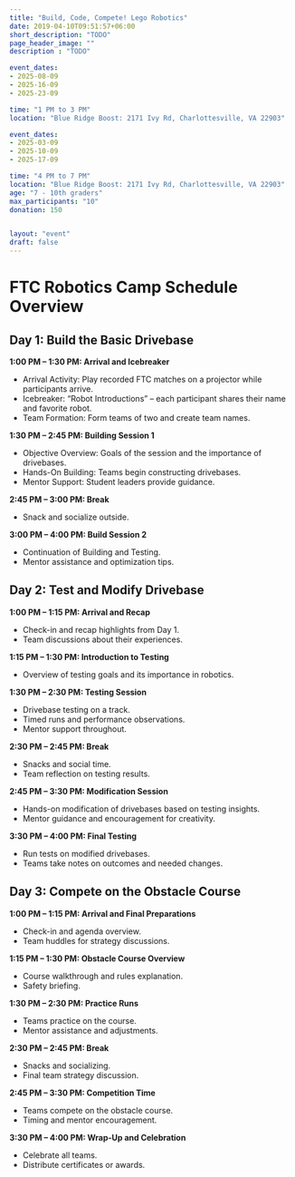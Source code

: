 ```yaml
---
title: "Build, Code, Compete! Lego Robotics"
date: 2019-04-10T09:51:57+06:00
short_description: "TODO"
page_header_image: ""
description : "TODO"

event_dates: 
- 2025-08-09
- 2025-16-09
- 2025-23-09

time: "1 PM to 3 PM"
location: "Blue Ridge Boost: 2171 Ivy Rd, Charlottesville, VA 22903"

event_dates:
- 2025-03-09
- 2025-10-09
- 2025-17-09

time: "4 PM to 7 PM"
location: "Blue Ridge Boost: 2171 Ivy Rd, Charlottesville, VA 22903"
age: "7 - 10th graders"
max_participants: "10"
donation: 150


layout: "event"
draft: false
---
```


<!-- Time: 1 pm - 5 pm
Date: 11, 13, 15 of August 
Max participants: 10
Supplies Needed:  3 Rev Starter Bots Kit and 2 GoBilda Sets
Age: 7-10th graders
Entry Fee: $150
Leader Board: https://keepthescore.com/board/msmmwrskhpklr  -->

<h1>FTC Robotics Camp Schedule Overview</h1>

<div class="day-section">
  <h2>Day 1: Build the Basic Drivebase</h2>

  <div class="time-slot">
    <strong>1:00 PM – 1:30 PM: Arrival and Icebreaker</strong>
    <ul>
      <li>Arrival Activity: Play recorded FTC matches on a projector while participants arrive.</li>
      <li>Icebreaker: “Robot Introductions” – each participant shares their name and favorite robot.</li>
      <li>Team Formation: Form teams of two and create team names.</li>
    </ul>
  </div>

  <div class="time-slot">
    <strong>1:30 PM – 2:45 PM: Building Session 1</strong>
    <ul>
      <li>Objective Overview: Goals of the session and the importance of drivebases.</li>
      <li>Hands-On Building: Teams begin constructing drivebases.</li>
      <li>Mentor Support: Student leaders provide guidance.</li>
    </ul>
  </div>

  <div class="time-slot break">
    <strong>2:45 PM – 3:00 PM: Break</strong>
    <ul>
      <li>Snack and socialize outside.</li>
    </ul>
  </div>

  <div class="time-slot">
    <strong>3:00 PM – 4:00 PM: Build Session 2</strong>
    <ul>
      <li>Continuation of Building and Testing.</li>
      <li>Mentor assistance and optimization tips.</li>
    </ul>
  </div>
</div>

<div class="day-section">
  <h2>Day 2: Test and Modify Drivebase</h2>

  <div class="time-slot">
    <strong>1:00 PM – 1:15 PM: Arrival and Recap</strong>
    <ul>
      <li>Check-in and recap highlights from Day 1.</li>
      <li>Team discussions about their experiences.</li>
    </ul>
  </div>

  <div class="time-slot">
    <strong>1:15 PM – 1:30 PM: Introduction to Testing</strong>
    <ul>
      <li>Overview of testing goals and its importance in robotics.</li>
    </ul>
  </div>

  <div class="time-slot">
    <strong>1:30 PM – 2:30 PM: Testing Session</strong>
    <ul>
      <li>Drivebase testing on a track.</li>
      <li>Timed runs and performance observations.</li>
      <li>Mentor support throughout.</li>
    </ul>
  </div>

  <div class="time-slot break">
    <strong>2:30 PM – 2:45 PM: Break</strong>
    <ul>
      <li>Snacks and social time.</li>
      <li>Team reflection on testing results.</li>
    </ul>
  </div>

  <div class="time-slot">
    <strong>2:45 PM – 3:30 PM: Modification Session</strong>
    <ul>
      <li>Hands-on modification of drivebases based on testing insights.</li>
      <li>Mentor guidance and encouragement for creativity.</li>
    </ul>
  </div>

  <div class="time-slot">
    <strong>3:30 PM – 4:00 PM: Final Testing</strong>
    <ul>
      <li>Run tests on modified drivebases.</li>
      <li>Teams take notes on outcomes and needed changes.</li>
    </ul>
  </div>
</div>

<div class="day-section">
  <h2>Day 3: Compete on the Obstacle Course</h2>

  <div class="time-slot">
    <strong>1:00 PM – 1:15 PM: Arrival and Final Preparations</strong>
    <ul>
      <li>Check-in and agenda overview.</li>
      <li>Team huddles for strategy discussions.</li>
    </ul>
  </div>

  <div class="time-slot">
    <strong>1:15 PM – 1:30 PM: Obstacle Course Overview</strong>
    <ul>
      <li>Course walkthrough and rules explanation.</li>
      <li>Safety briefing.</li>
    </ul>
  </div>

  <div class="time-slot">
    <strong>1:30 PM – 2:30 PM: Practice Runs</strong>
    <ul>
      <li>Teams practice on the course.</li>
      <li>Mentor assistance and adjustments.</li>
    </ul>
  </div>

  <div class="time-slot break">
    <strong>2:30 PM – 2:45 PM: Break</strong>
    <ul>
      <li>Snacks and socializing.</li>
      <li>Final team strategy discussion.</li>
    </ul>
  </div>

  <div class="time-slot">
    <strong>2:45 PM – 3:30 PM: Competition Time</strong>
    <ul>
      <li>Teams compete on the obstacle course.</li>
      <li>Timing and mentor encouragement.</li>
    </ul>
  </div>

  <div class="time-slot">
    <strong>3:30 PM – 4:00 PM: Wrap-Up and Celebration</strong>
    <ul>
      <li>Celebrate all teams.</li>
      <li>Distribute certificates or awards.</li>
    </ul>
  </div>
</div>
